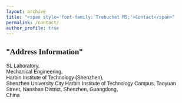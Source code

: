 ```yaml
---
layout: archive
title: "<span style='font-family: Trebuchet MS;'>Contact</span>"
permalink: /contact/
author_profile: true
---
```

<style>
body {
    font-family: 'Trebuchet MS', sans-serif; /* 使用 Trebuchet MS 字体 */
}
</style>

<h2> "<span style='font-family: Trebuchet MS;'>Address Information</span>" </h2>

SL Laboratory, <br>
Mechanical Engineering, <br>
Harbin Institute of Technology (Shenzhen), <br>
Shenzhen University City Harbin Institute of Technology Campus, Taoyuan Street, Nanshan District, Shenzhen, Guangdong, <br>
China<br>
